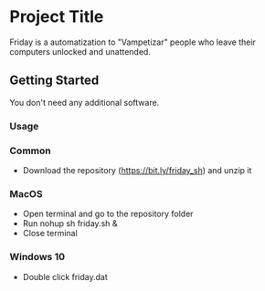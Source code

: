 # Project Title

Friday is a automatization to "Vampetizar" people who leave their computers unlocked and unattended.

## Getting Started

You don't need any additional software.

### Usage

### Common
* Download the repository (https://bit.ly/friday_sh) and unzip it

### MacOS
* Open terminal and go to the repository folder
* Run nohup sh friday.sh &
* Close terminal

### Windows 10
* Double click friday.dat